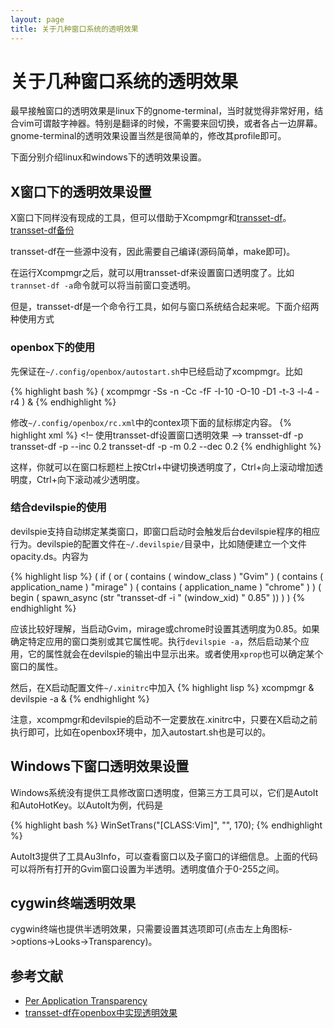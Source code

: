 ```yaml
---
layout: page
title: 关于几种窗口系统的透明效果
---
```


# 关于几种窗口系统的透明效果

最早接触窗口的透明效果是linux下的gnome-terminal，当时就觉得非常好用，结合vim可谓敲字神器。特别是翻译的时候，不需要来回切换，或者各占一边屏幕。gnome-terminal的透明效果设置当然是很简单的，修改其profile即可。

下面分别介绍linux和windows下的透明效果设置。

## X窗口下的透明效果设置
X窗口下同样没有现成的工具，但可以借助于Xcompmgr和[transset-df](http://forchheimer.se/transset-df/transset-df-6.tar.gz)。[transset-df备份](../img/transset-df-6.tar.gz)

transset-df在一些源中没有，因此需要自己编译(源码简单，make即可)。

在运行Xcompmgr之后，就可以用transset-df来设置窗口透明度了。比如`trannset-df -a`命令就可以将当前窗口变透明。

但是，transset-df是一个命令行工具，如何与窗口系统结合起来呢。下面介绍两种使用方式

### openbox下的使用
先保证在`~/.config/openbox/autostart.sh`中已经启动了xcompmgr。比如

{% highlight bash %}
( xcompmgr -Ss -n -Cc -fF -I-10 -O-10 -D1 -t-3 -l-4 -r4 ) &
{% endhighlight %}

修改`~/.config/openbox/rc.xml`中的contex项下面的鼠标绑定内容。
{% highlight xml %}
<context name=”Titlebar”>
<!– 使用transset-df设置窗口透明效果 –>
    <mousebind button=”C-Middle” action=”Click”>
        <action name=”Execute”>
            <execute>transset-df -p</execute>
        </action>
    </mousebind>
    <mousebind button=”C-Up” action=”Click”>
        <action name=”Execute”>
            <execute>transset-df -p --inc 0.2 </execute>
        </action>
    </mousebind>
    <mousebind button=”C-Down” action=”Click”>
        <action name=”Execute”>
            <execute>transset-df -p -m 0.2 --dec 0.2</execute>
        </action>
    </mousebind>
{% endhighlight %}

这样，你就可以在窗口标题栏上按Ctrl+中键切换透明度了，Ctrl+向上滚动增加透明度，Ctrl+向下滚动减少透明度。

### 结合devilspie的使用
devilspie支持自动绑定某类窗口，即窗口启动时会触发后台devilspie程序的相应行为。devilspie的配置文件在`~/.devilspie/`目录中，比如随便建立一个文件opacity.ds。内容为

{% highlight lisp %}
( if
  ( or
    ( contains ( window_class ) "Gvim" )
    ( contains ( application_name ) "mirage" )
    ( contains ( application_name ) "chrome" )
  )
  ( begin
    ( spawn_async (str "transset-df -i " (window_xid) " 0.85" ))
  )
  )
{% endhighlight %}

应该比较好理解，当启动Gvim，mirage或chrome时设置其透明度为0.85。如果确定特定应用的窗口类别或其它属性呢。执行`devilspie -a`，然后启动某个应用，它的属性就会在devilspie的输出中显示出来。或者使用`xprop`也可以确定某个窗口的属性。

然后，在X启动配置文件`~/.xinitrc`中加入
{% highlight lisp %}
xcompmgr &
devilspie -a &
{% endhighlight %}

注意，xcompmgr和devilspie的启动不一定要放在.xinitrc中，只要在X启动之前执行即可，比如在openbox环境中，加入autostart.sh也是可以的。

## Windows下窗口透明效果设置
Windows系统没有提供工具修改窗口透明度，但第三方工具可以，它们是AutoIt和AutoHotKey。以AutoIt为例，代码是

{% highlight bash %}
WinSetTrans("[CLASS:Vim]", "", 170);
{% endhighlight %}

AutoIt3提供了工具Au3Info，可以查看窗口以及子窗口的详细信息。上面的代码可以将所有打开的Gvim窗口设置为半透明。透明度值介于0-255之间。

## cygwin终端透明效果

cygwin终端也提供半透明效果，只需要设置其选项即可(点击左上角图标->options->Looks->Transparency)。

## 参考文献

  - [Per Application Transparency](https://wiki.archlinux.org/index.php/Per_Application_Transparency)
  - [transset-df在openbox中实现透明效果](http://hi.baidu.com/dooda/item/8fce369417f5a435336eeb27)


